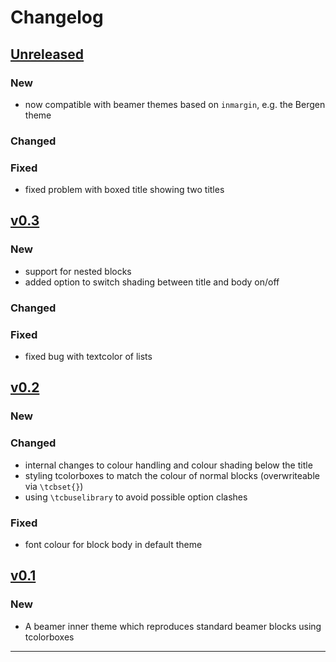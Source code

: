 # Changelog

## [Unreleased]

### New

- now compatible with beamer themes based on `inmargin`, e.g. the Bergen theme

### Changed

### Fixed

- fixed problem with boxed title showing two titles

## [v0.3]

### New

- support for nested blocks
- added option to switch shading between title and body on/off

### Changed

### Fixed

- fixed bug with textcolor of lists

## [v0.2]

### New

### Changed

- internal changes to colour handling and colour shading below the title
- styling tcolorboxes to match the colour of normal blocks (overwriteable via `\tcbset{}`)
- using `\tcbuselibrary` to avoid possible option clashes

### Fixed

- font colour for block body in default theme

## [v0.1]

### New

- A beamer inner theme which reproduces standard beamer blocks using tcolorboxes

------

[Unreleased]: https://github.com/samcarter/beamertheme-tcolorbox/compare/v0.3...HEAD
[v0.3]: https://github.com/samcarter/beamertheme-tcolorbox/compare/v0.2...v0.3
[v0.2]: https://github.com/samcarter/beamertheme-tcolorbox/compare/v0.1...v0.2
[v0.1]: https://github.com/samcarter/beamertheme-tcolorbox/compare/v0.0...v0.1

